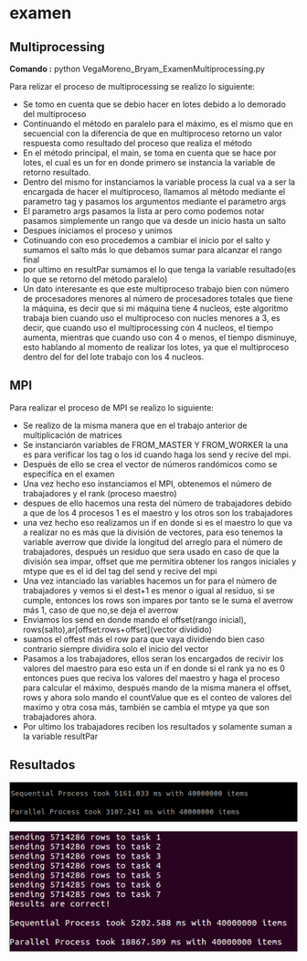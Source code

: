 # examen

## Multiprocessing

**Comando :** python VegaMoreno_Bryam_ExamenMultiprocessing.py 


Para relizar el proceso de multiprocessing se realizo lo siguiente:

 * Se tomo en cuenta que se debio hacer en lotes debido a lo demorado del multiproceso
 * Continuando el método en paralelo para el máximo, es el mismo que en secuencial con la diferencia de que en multiproceso retorno un valor respuesta como resultado del proceso que realiza el método
 * En el método principal, el main, se toma en cuenta que se hace por lotes, el cual es un for en donde primero se instancia la variable de retorno resultado.
 * Dentro del mismo for instanciamos la variable process la cual va a ser la encargada de hacer el multiproceso, llamamos al método mediante el parametro tag y pasamos los argumentos mediante el parametro args
 * El parametro args pasamos la lista ar pero como podemos notar pasamos simplemente un rango que va desde un inicio hasta un salto
 * Despues iniciamos el proceso y unimos
 * Cotinuando con eso procedemos a cambiar el inicio por el salto y sumamos el salto más lo que debamos sumar para alcanzar el rango final
 * por ultimo en resultPar sumamos el lo que tenga la variable resultado(es lo que se retorno del método paralelo)
 * Un dato interesante es que este multiproceso trabajo bien con número de procesadores menores al número de procesadores totales que tiene la máquina, es decir que si mi máquina tiene 4 nucleos, este algoritmo trabaja bien cuando uso el multiproceso con nucles menores a 3, es decir, que cuando uso el multiprocessing con 4 nucleos, el tiempo aumenta, mientras que cuando uso con 4 o menos, el tiempo disminuye, esto hablando al momento de realizar los lotes, ya que el multiproceso dentro del for del lote trabajo con los 4 nucleos.

## MPI

Para realizar el proceso de MPI se realizo lo siguiente:
 * Se realizo de la misma manera que en el trabajo anterior de multiplicación de matrices
 * Se instanciarón variables de FROM_MASTER Y FROM_WORKER la una es para verificar los tag o los id cuando haga los send y recive del mpi.
 * Después de ello se crea el vector de números randómicos como se especifíca en el examen
 * Una vez hecho eso instanciamos el MPI, obtenemos el número de trabajadores y el rank (proceso maestro)
 * despues de ello hacemos una resta del número de trabajadores debido a que de los 4 procesos 1 es el maestro y los otros son los trabajadores
 * una vez hecho eso realizamos un if en donde si es el maestro lo que va a realizar no es más que la división de vectores, para eso tenemos la variable averrow que divide la longitud del arreglo para el número de trabajadores, después un residuo que sera usado en caso de que la división sea impar, offset que me permitira obtener los rangos iniciales y mtype que es el id del tag del send y recive del mpi
 * Una vez intanciado las variables hacemos un for para el número de trabajadores y vemos si el dest+1 es menor o igual al residuo, si se cumple, entonces los rows son impares por tanto se le suma el averrow más 1, caso de que no,se deja el averrow
 * Enviamos los send en donde mando el offset(rango inicial), rows(salto),ar[offset:rows+offset](vector dividido)
 * suamos el offest más el row para que vaya dividiendo bien caso contrario siempre dividira solo el inicio del vector
 * Pasamos a los trabajadores, ellos seran los encargados de recivir los valores del maestro para eso esta un if en donde si el rank ya no es 0 entonces pues que reciva los valores del maestro y haga el proceso para calcular el máximo, después mando de la misma manera  el offset, rows y ahora solo mando el countValue que es el conteo de valores del maximo y otra cosa más, también se cambia el mtype ya que son trabajadores ahora.
 * Por ultimo los trabajadores reciben los resultados y solamente suman a la variable resultPar
 
  
## Resultados
![Alt text](procesos.png?raw=true "Procesos")

![Alt text](mpi.png?raw=true "Procesos")
 
 
